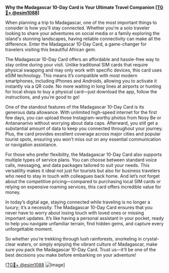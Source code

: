 **Why the Madagascar 10-Day Card is Your Ultimate Travel Companion [[TG💪+ @esim1088](https://t.me/s/esim1088)]**

When planning a trip to Madagascar, one of the most important things to consider is how you'll stay connected. Whether you're a solo traveler looking to share your adventures on social media or a family exploring the island's stunning landscapes, having reliable connectivity can make all the difference. Enter the Madagascar 10-Day Card, a game-changer for travelers visiting this beautiful African gem.

The Madagascar 10-Day Card offers an affordable and hassle-free way to stay online during your visit. Unlike traditional SIM cards that require physical swapping and may only work with specific devices, this card uses eSIM technology. This means it’s compatible with most modern smartphones, including iPhones and Androids, allowing you to activate it instantly via a QR code. No more waiting in long lines at airports or hunting for local shops to buy a physical card—just download the app, follow the instructions, and you’re good to go!

One of the standout features of the Madagascar 10-Day Card is its generous data allowance. With unlimited high-speed internet for the first few days, you can upload those Instagram-worthy photos from Nosy Be or Antananarivo without worrying about data caps. Afterward, you still get a substantial amount of data to keep you connected throughout your journey. Plus, the card provides excellent coverage across major cities and popular tourist spots, ensuring you won’t miss out on any essential communication or navigation assistance.

For those who prefer flexibility, the Madagascar 10-Day Card also supports multiple types of service plans. You can choose between standard voice calls, messaging, and data packages tailored to suit your needs. This versatility makes it ideal not just for tourists but also for business travelers who need to stay in touch with colleagues back home. And let’s not forget about the competitive pricing—compared to purchasing local SIM cards or relying on expensive roaming services, this card offers incredible value for money.

In today’s digital age, staying connected while traveling is no longer a luxury; it’s a necessity. The Madagascar 10-Day Card ensures that you never have to worry about losing touch with loved ones or missing important updates. It’s like having a personal assistant in your pocket, ready to help you navigate unfamiliar terrain, find hidden gems, and capture every unforgettable moment.

So whether you’re trekking through lush rainforests, snorkeling in crystal-clear waters, or simply enjoying the vibrant culture of Madagascar, make sure you pack the Madagascar 10-Day Card. Trust us—it’ll be one of the best decisions you make before embarking on your adventure!

[[TG💪+ @esim1088](https://t.me/s/esim1088) ![Image](https://i.postimg.cc/Y0z9fWf4/image.png)]